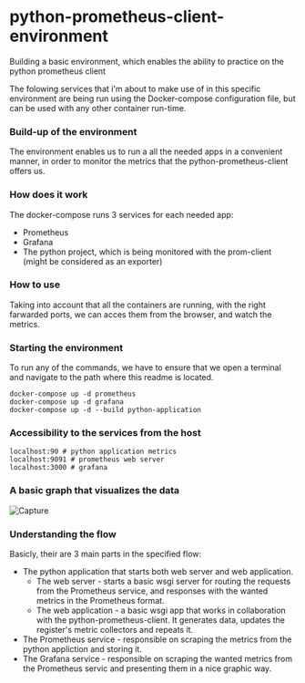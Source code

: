 # python-prometheus-client-environment
Building a basic environment, which enables the ability to practice on the python prometheus client

The folowing services that i'm about to make use of in this specific environment are being run using the 
Docker-compose configuration file, but can be used with any other container run-time.

### Build-up of the environment
The environment enables us to run a all the needed apps in a convenient manner, in order to monitor the metrics 
that the python-prometheus-client offers us.

### How does it work
The docker-compose runs 3 services for each needed app:
  - Prometheus
  - Grafana
  - The python project, which is being monitored with the prom-client (might be considered as an exporter)

### How to use
Taking into account that all the containers are running, with the right farwarded ports, 
we can acces them from the browser, and watch the metrics.

### Starting the environment
To run any of the commands, we have to ensure that we open a terminal and navigate to the path where this readme is located.

```
docker-compose up -d prometheus
docker-compose up -d grafana
docker-compose up -d --build python-application
```
### Accessibility to the services from the host
```
localhost:90 # python application metrics
localhost:9091 # prometheus web server
localhost:3000 # grafana
```

### A basic graph that visualizes the data
![Capture](https://user-images.githubusercontent.com/72276426/95464378-86fc1d00-0982-11eb-8e7b-abb5ea1ff131.PNG)

### Understanding the flow
Basicly, their are 3 main parts in the specified flow:
  - The python application that starts both web server and web application.
    * The web server - starts a basic wsgi server for routing the requests from the Prometheus service, and responses with the
    wanted metrics in the Prometheus format.
    * The web application - a basic wsgi app that works in collaboration with the python-prometheus-client.
    It generates data, updates the register's metric collectors and repeats it.
  - The Prometheus service - responsible on scraping the metrics from the python appliction and storing it.
  - The Grafana service - responsible on scraping the wanted metrics from the Prometheus servic and presenting them 
  in a nice graphic way.
  
    
    
      

